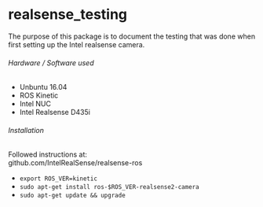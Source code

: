 # realsense_testing

The purpose of this package is to document the testing that was done when first setting up the Intel realsense camera.
###### Hardware / Software used
- Unbuntu 16.04
- ROS Kinetic
- Intel NUC
- Intel Realsense D435i
###### Installation
Followed instructions at:  
github.com/IntelRealSense/realsense-ros  
- `export ROS_VER=kinetic`
- `sudo apt-get install ros-$ROS_VER-realsense2-camera`
- `sudo apt-get update && upgrade`  
